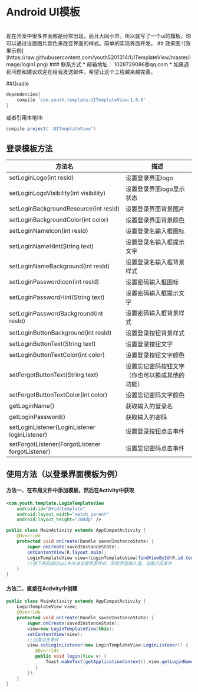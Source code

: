 # Android UI模板
<br>
现在开发中很多界面都是经常出现，而且大同小异。所以就写了一个ui的模板，你可以通过设置图片颜色来改变界面的样式。简单的实现界面开发。
## 效果图
![效果示例](https://raw.githubusercontent.com/youth5201314/UITemplateView/master/image/login1.png)
### 联系方式
* 邮箱地址： 1028729086@qq.com
* 如果遇到问题和建议欢迎在给我发送邮件，希望让这个工程越来越完善。

##Gradle
```groovy
dependencies{
    compile 'com.youth.template:UITemplateView:1.0.0'  
}
```
或者引用本地lib
```groovy
compile project(':UITemplateView')
```
## 登录模板方法
|方法名|描述
|---|---|
|setLoginLogo(int resId)| 设置登录界面logo
|setLoginLogoVisibility(int visibility)| 设置登录界面logo显示状态 
|setLoginBackgroundResource(int resId)|设置登录界面背景图片
|setLoginBackgroundColor(int color)|设置登录界面背景颜色
|setLoginNameIcon(int resId)|设置登录名输入框图标
|setLoginNameHint(String text)|设置登录名输入框提示文字
|setLoginNameBackground(int resId)|设置登录名输入框背景样式
|setLoginPasswordIcon(int resId)|设置密码输入框图标
|setLoginPasswordHint(String text)|设置密码输入框提示文字
|setLoginPasswordBackground(int resId)|设置密码输入框背景样式
|setLoginButtonBackground(int resId)|设置登录按钮背景样式
|setLoginButtonText(String text)|设置登录按钮文字
|setLoginButtonTextColor(int color)|设置登录按钮文字颜色
|setForgotButtonText(String text)|设置忘记密码按钮文字（你也可以换成其他的功能）
|setForgotButtonTextColor(int color)|设置忘记密码文字颜色
|getLoginName()|获取输入的登录名
|getLoginPassword()|获取输入的密码
|setLoginListener(LoginListener loginListener)|设置登录按钮点击事件
|setForgotListener(ForgotListener forgotListener)|设置忘记密码点击事件

## 使用方法（以登录界面模板为例）

#### 方法一、在布局文件中添加模板，然后在Activity中获取
```xml
<com.youth.template.LoginTemplateView
    android:id="@+id/template"
    android:layout_width="match_parent"
    android:layout_height="200dp" />
```
```java
public class MainActivity extends AppCompatActivity {
    @Override
    protected void onCreate(Bundle savedInstanceState) {
        super.onCreate(savedInstanceState);
        setContentView(R.layout.main);
        LoginTemplateView view=(LoginTemplateView)findViewById(R.id.template);
        //接下来就通过api中方法设置界面样式、获取界面输入值、设置点击事件
    }
}
```
#### 方法二、直接在Activity中创建
```java
public class MainActivity extends AppCompatActivity {
    LoginTemplateView view;
    @Override
    protected void onCreate(Bundle savedInstanceState) {
        super.onCreate(savedInstanceState);
        view=new LoginTemplateView(this);
        setContentView(view);
        //设置点击事件
        view.setLoginListener(new LoginTemplateView.LoginListener() {
           @Override
           public void login(View v) {
               Toast.makeText(getApplicationContext(),view.getLoginName(),Toast.LENGTH_SHORT).show();
           }
        });
    }
}
```

